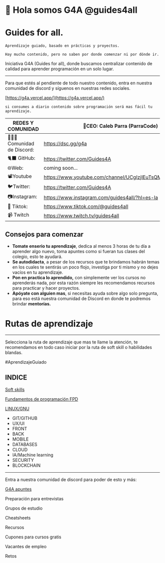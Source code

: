 # 👋 Hola somos G4A @guides4all

# </G4A> Guides for all.

`Aprendizaje guiado, basado en prácticas y proyectos.`

`Hay mucho contenido, pero no saben por donde comenzar ni por dónde ir.`

Iniciativa G4A (Guides for all), donde buscamos centralizar contenido de calidad para aprender programación en un solo lugar.

---

Para que estés al pendiente de todo nuestro contenido, entra en nuestra comunidad de discord y síguenos en nuestras redes sociales.

[https://g4a.vercel.app/](https://g4a.vercel.app/)

`si consumes a diario contenido sobre programación será mas fácil tu aprendizaje.`

| REDES Y COMUNIDAD | 🚀CEO: Caleb Parra (ParraCode) |
| --- | --- |
| 👨🏾‍💻Comunidad de Discord:  | https://dsc.gg/g4a |
| 🐈‍⬛ GitHub: | https://twitter.com/Guides4A |
| 🌐Web: | coming soon... |
| 📽️Youtube | https://www.youtube.com/channel/UCgIzjIEuTsQMl6kb9BOD6mw |
| 🐦Twitter: | https://twitter.com/Guides4A |
| 📷Instagram:  | https://www.instagram.com/guides4all/?hl=es-la |
| 🎵 Tiktok:  | https://www.tiktok.com/@guides4all |
| 📹 Twitch | https://www.twitch.tv/guides4all |

## Consejos para comenzar

- **Tomate enserio tu aprendizaje**, dedica al menos 3 horas de tu día a aprender algo nuevo, toma apuntes como si fueran tus clases del colegio, esto te ayudará.
- **Se autodidacta**, a pesar de los recursos que te brindamos habrán temas en los cuales te sentirás un poco flojo, investiga por ti mismo y no dejes vacíos en tu aprendizaje.
- **Pon en practica lo aprendido,** con simplemente ver los cursos no aprenderás nada, por esta razón siempre les recomendamos recursos para practicar y hacer proyectos.
- **Apóyate con alguien mas**, si necesitas ayuda sobre algo solo pregunta, para eso está nuestra comunidad de Discord en donde te podremos brindar **mentorías.**

# Rutas de aprendizaje

---

Selecciona la ruta de aprendizaje que mas te llame la atención, te recomendamos en todo caso iniciar por la ruta de soft skill o habilidades blandas.

#AprendizajeGuiado

## INDICE

[Soft skills]()

[Fundamentos de programación FPD]()

[LINUX/GNU]()

- GIT/GITHUB
- UX/UI
- FRONT
- BACK
- MOBILE
- DATABASES
- CLOUD
- IA/Machine learning  
- SECURITY
- BLOCKCHAIN


---

Entra a nuestra comunidad de discord para poder de esto y más:

[G4A apuntes](https://www.notion.so/G4A-apuntes-fe333892ebe34897871c375d97f01f59)

Preparación para entrevistas

Grupos de estudio

Cheatsheets

Recursos

Cupones para cursos gratis

Vacantes de empleo

Retos
